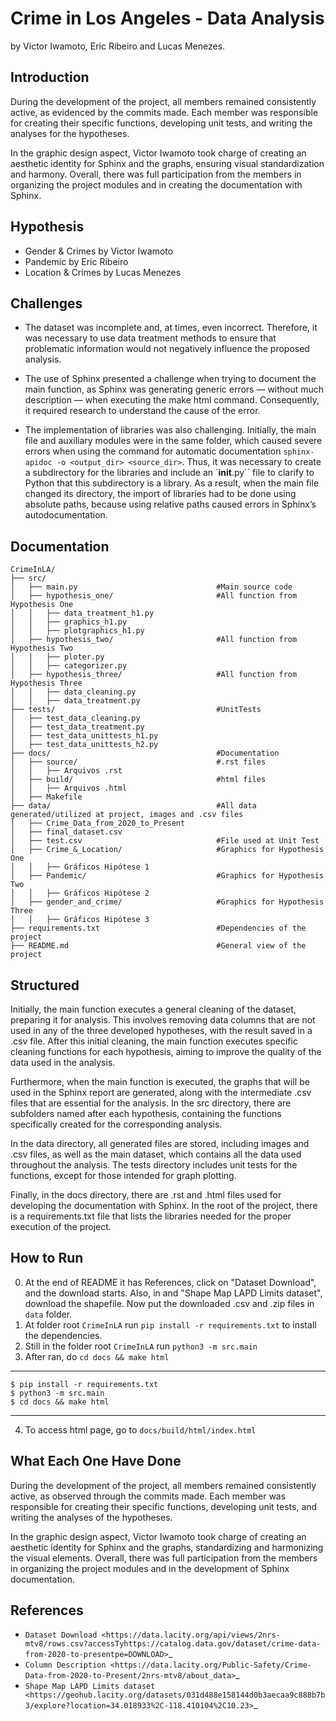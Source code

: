Crime in Los Angeles - Data Analysis
====================================
by Victor Iwamoto, Eric Ribeiro and Lucas Menezes.

Introduction
------------

During the development of the project, all members remained consistently active, as evidenced by the commits made. 
Each member was responsible for creating their specific functions, developing unit tests, and writing the analyses 
for the hypotheses.

In the graphic design aspect, Victor Iwamoto took charge of creating an aesthetic identity for Sphinx and the graphs, 
ensuring visual standardization and harmony. Overall, there was full participation from the members in organizing the 
project modules and in creating the documentation with Sphinx.

Hypothesis
----------
* Gender & Crimes by Victor Iwamoto
* Pandemic by Eric Ribeiro
* Location & Crimes by Lucas Menezes

Challenges
----------

* The dataset was incomplete and, at times, even incorrect. Therefore, it was necessary to use data treatment methods 
  to ensure that problematic information would not negatively influence the proposed analysis.

* The use of Sphinx presented a challenge when trying to document the main function, as Sphinx was generating generic 
  errors — without much description — when executing the make html command. Consequently, it required research to 
  understand the cause of the error.

* The implementation of libraries was also challenging. Initially, the main file and auxiliary modules were in the 
  same folder, which caused severe errors when using the command for automatic documentation 
  `sphinx-apidoc -o <output_dir> <source_dir>`. Thus, it was necessary to create a subdirectory for the libraries and include 
  an `__init__.py`` file to clarify to Python that this subdirectory is a library. As a result, when the main file changed its 
  directory, the import of libraries had to be done using absolute paths, because using relative paths caused errors in 
  Sphinx’s autodocumentation.

Documentation
-------------

    CrimeInLA/
    ├── src/                  
    │   ├── main.py                               #Main source code
    │   ├── hypothesis_one/                       #All function from Hypothesis One   
    │   │   ├── data_treatment_h1.py
    │   │   ├── graphics_h1.py  
    │   │   ├── plotgraphics_h1.py
    │   ├── hypothesis_two/                       #All function from Hypothesis Two 
    │   │   ├── ploter.py
    │   │   ├── categorizer.py
    │   ├── hypothesis_three/                     #All function from Hypothesis Three
    │   │   ├── data_cleaning.py
    │   │   ├── data_treatment.py
    ├── tests/                                    #UnitTests
    │   ├── test_data_cleaning.py                 
    │   ├── test_data_treatment.py 
    │   ├── test_data_unittests_h1.py
    │   ├── test_data_unittests_h2.py
    ├── docs/                                     #Documentation
    │   ├── source/                               #.rst files
    │   │   ├── Arquivos .rst
    │   ├── build/                                #html files
    │   │   ├── Arquivos .html
    │   ├── Makefile
    ├── data/                                     #All data generated/utilized at project, images and .csv files
    │   ├── Crime_Data_from_2020_to_Present
    │   ├── final_dataset.csv
    │   ├── test.csv                              #File used at Unit Test
    │   ├── Crime_&_Location/                     #Graphics for Hypothesis One
    │   │   ├── Gráficos Hipótese 1
    │   ├── Pandemic/                             #Graphics for Hypothesis Two
    │   │   ├── Gráficos Hipótese 2 
    │   ├── gender_and_crime/                     #Graphics for Hypothesis Three
    │   │   ├── Gráficos Hipótese 3
    ├── requirements.txt                          #Dependencies of the project
    ├── README.md                                 #General view of the project


Structured
----------

Initially, the main function executes a general cleaning of the dataset, preparing it for analysis. 
This involves removing data columns that are not used in any of the three developed hypotheses, with 
the result saved in a .csv file. After this initial cleaning, the main function executes specific 
cleaning functions for each hypothesis, aiming to improve the quality of the data used in the analysis.

Furthermore, when the main function is executed, the graphs that will be used in the Sphinx report are 
generated, along with the intermediate .csv files that are essential for the analysis. In the src directory, 
there are subfolders named after each hypothesis, containing the functions specifically created for the 
corresponding analysis.

In the data directory, all generated files are stored, including images and .csv files, as well as the main 
dataset, which contains all the data used throughout the analysis. The tests directory includes unit tests 
for the functions, except for those intended for graph plotting.

Finally, in the docs directory, there are .rst and .html files used for developing the documentation with 
Sphinx. In the root of the project, there is a requirements.txt file that lists the libraries needed for the 
proper execution of the project.

How to Run
----------
0. At the end of README it has References, click on "Dataset Download", and the download starts. Also, in and "Shape Map LAPD Limits dataset", download the shapefile. Now put the downloaded .csv and .zip files in `data` folder.
1. At folder root `CrimeInLA` run `pip install -r requirements.txt` to install the dependencies.
2. Still in the folder root `CrimeInLA` run `python3 -m src.main`
3. After ran, do `cd docs && make html` 

***
    $ pip install -r requirements.txt
    $ python3 -m src.main
    $ cd docs && make html
***

4. To access html page, go to `docs/build/html/index.html`

What Each One Have Done
------------------------

During the development of the project, all members remained consistently active, as observed through the commits 
made. Each member was responsible for creating their specific functions, developing unit tests, and writing the 
analyses of the hypotheses.

In the graphic design aspect, Victor Iwamoto took charge of creating an aesthetic identity for Sphinx and the graphs, 
standardizing and harmonizing the visual elements. Overall, there was full participation from the members in organizing 
the project modules and in the development of Sphinx documentation.

References
----------
* `Dataset Download <https://data.lacity.org/api/views/2nrs-mtv8/rows.csv?accessTyhttps://catalog.data.gov/dataset/crime-data-from-2020-to-presentpe=DOWNLOAD>`_
* `Column Description <https://data.lacity.org/Public-Safety/Crime-Data-from-2020-to-Present/2nrs-mtv8/about_data>`_
* `Shape Map LAPD Limits dataset <https://geohub.lacity.org/datasets/031d488e158144d0b3aecaa9c888b7b3/explore?location=34.018933%2C-118.410104%2C10.23>`_
